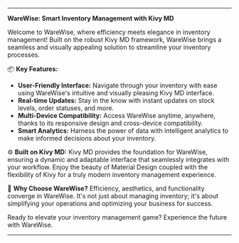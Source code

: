 
---

**WareWise: Smart Inventory Management with Kivy MD**

Welcome to WareWise, where efficiency meets elegance in inventory management! Built on the robust Kivy MD framework, WareWise brings a seamless and visually appealing solution to streamline your inventory processes.

📦 **Key Features:**
- **User-Friendly Interface:** Navigate through your inventory with ease using WareWise's intuitive and visually pleasing Kivy MD interface.
- **Real-time Updates:** Stay in the know with instant updates on stock levels, order statuses, and more.
- **Multi-Device Compatibility:** Access WareWise anytime, anywhere, thanks to its responsive design and cross-device compatibility.
- **Smart Analytics:** Harness the power of data with intelligent analytics to make informed decisions about your inventory.

⚙️ **Built on Kivy MD:**
Kivy MD provides the foundation for WareWise, ensuring a dynamic and adaptable interface that seamlessly integrates with your workflow. Enjoy the beauty of Material Design coupled with the flexibility of Kivy for a truly modern inventory management experience.

🚀 **Why Choose WareWise?**
Efficiency, aesthetics, and functionality converge in WareWise. It's not just about managing inventory; it's about simplifying your operations and optimizing your business for success.

Ready to elevate your inventory management game? Experience the future with WareWise.

---


